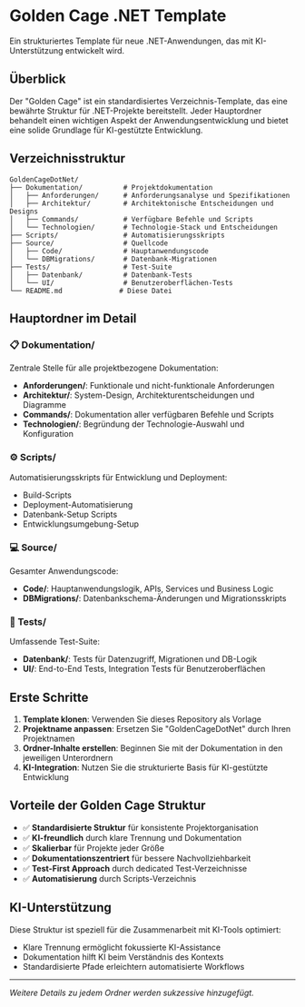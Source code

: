 ﻿# Golden Cage .NET Template

Ein strukturiertes Template für neue .NET-Anwendungen, das mit KI-Unterstützung entwickelt wird.

## Überblick

Der "Golden Cage" ist ein standardisiertes Verzeichnis-Template, das eine bewährte Struktur für .NET-Projekte bereitstellt. Jeder Hauptordner behandelt einen wichtigen Aspekt der Anwendungsentwicklung und bietet eine solide Grundlage für KI-gestützte Entwicklung.

## Verzeichnisstruktur

```
GoldenCageDotNet/
├── Dokumentation/          # Projektdokumentation
│   ├── Anforderungen/      # Anforderungsanalyse und Spezifikationen
│   ├── Architektur/        # Architektonische Entscheidungen und Designs
│   ├── Commands/           # Verfügbare Befehle und Scripts
│   └── Technologien/       # Technologie-Stack und Entscheidungen
├── Scripts/                # Automatisierungsskripts
├── Source/                 # Quellcode
│   ├── Code/               # Hauptanwendungscode
│   └── DBMigrations/       # Datenbank-Migrationen
├── Tests/                  # Test-Suite
│   ├── Datenbank/          # Datenbank-Tests
│   └── UI/                 # Benutzeroberflächen-Tests
└── README.md              # Diese Datei
```

## Hauptordner im Detail

### 📋 Dokumentation/
Zentrale Stelle für alle projektbezogene Dokumentation:
- **Anforderungen/**: Funktionale und nicht-funktionale Anforderungen
- **Architektur/**: System-Design, Architekturentscheidungen und Diagramme
- **Commands/**: Dokumentation aller verfügbaren Befehle und Scripts
- **Technologien/**: Begründung der Technologie-Auswahl und Konfiguration

### ⚙️ Scripts/
Automatisierungsskripts für Entwicklung und Deployment:
- Build-Scripts
- Deployment-Automatisierung
- Datenbank-Setup Scripts
- Entwicklungsumgebung-Setup

### 💻 Source/
Gesamter Anwendungscode:
- **Code/**: Hauptanwendungslogik, APIs, Services und Business Logic
- **DBMigrations/**: Datenbankschema-Änderungen und Migrationsskripts

### 🧪 Tests/
Umfassende Test-Suite:
- **Datenbank/**: Tests für Datenzugriff, Migrationen und DB-Logik
- **UI/**: End-to-End Tests, Integration Tests für Benutzeroberflächen

## Erste Schritte

1. **Template klonen**: Verwenden Sie dieses Repository als Vorlage
2. **Projektname anpassen**: Ersetzen Sie "GoldenCageDotNet" durch Ihren Projektnamen
3. **Ordner-Inhalte erstellen**: Beginnen Sie mit der Dokumentation in den jeweiligen Unterordnern
4. **KI-Integration**: Nutzen Sie die strukturierte Basis für KI-gestützte Entwicklung

## Vorteile der Golden Cage Struktur

- ✅ **Standardisierte Struktur** für konsistente Projektorganisation
- ✅ **KI-freundlich** durch klare Trennung und Dokumentation
- ✅ **Skalierbar** für Projekte jeder Größe
- ✅ **Dokumentationszentriert** für bessere Nachvollziehbarkeit
- ✅ **Test-First Approach** durch dedicated Test-Verzeichnisse
- ✅ **Automatisierung** durch Scripts-Verzeichnis

## KI-Unterstützung

Diese Struktur ist speziell für die Zusammenarbeit mit KI-Tools optimiert:
- Klare Trennung ermöglicht fokussierte KI-Assistance
- Dokumentation hilft KI beim Verständnis des Kontexts
- Standardisierte Pfade erleichtern automatisierte Workflows

---

*Weitere Details zu jedem Ordner werden sukzessive hinzugefügt.*